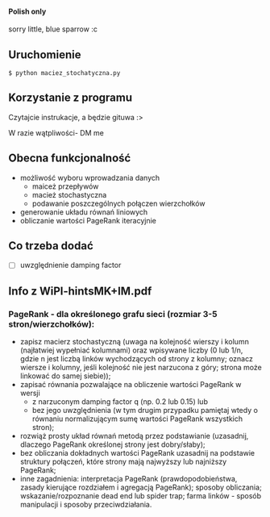 #### Polish only
sorry little, blue sparrow :c

## Uruchomienie
`$ python maciez_stochatyczna.py`

## Korzystanie z programu
Czytajcie instrukacje, a będzie gituwa :>

W razie wątpliwości- DM me

## Obecna funkcjonalność

- możliwość wyboru wprowadzania danych
  - maiceż przepływów
  - macież stochastyczna
  - podawanie poszczególnych połączen wierzchołków
- generowanie układu równań liniowych
- obliczanie wartości PageRank iteracyjnie

## Co trzeba dodać
- [ ] uwzględnienie damping factor

## Info z WiPI-hintsMK+IM.pdf
### PageRank - dla określonego grafu sieci (rozmiar 3-5 stron/wierzchołków):
- zapisz macierz stochastyczną (uwaga na kolejność wierszy i kolumn (najłatwiej wypełniać kolumnami) oraz wpisywane liczby (0 lub 1/n, gdzie n jest liczbą linków wychodzących od strony z kolumny; oznacz wiersze i kolumny, jeśli kolejność nie jest narzucona z góry; strona może linkować do samej siebie));
- zapisać równania pozwalające na obliczenie wartości PageRank w wersji 
  - z narzuconym damping factor q (np. 0.2 lub 0.15) lub 
  - bez jego uwzględnienia (w tym drugim przypadku pamiętaj wtedy o równaniu normalizującym sumę wartości PageRank wszystkich stron);
- rozwiąż prosty układ równań metodą przez podstawianie (uzasadnij, dlaczego PageRank określonej strony jest dobry/słaby);
- bez obliczania dokładnych wartości PageRank uzasadnij na podstawie struktury połączeń, które strony mają najwyższy lub najniższy PageRank;
- inne zagadnienia: interpretacja PageRank (prawdopodobieństwa, zasady kierujące rozdziałem i agregacją PageRank); sposoby obliczania; wskazanie/rozpoznanie dead end lub spider trap; farma linków - sposób manipulacji i sposoby przeciwdziałania.